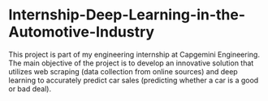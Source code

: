 # Internship-Deep-Learning-in-the-Automotive-Industry
 This project is part of my engineering internship at Capgemini Engineering. The main objective of the project is to develop an innovative solution that utilizes web scraping (data collection from online sources) and deep learning to accurately predict car sales (predicting whether a car is a good or bad deal).
